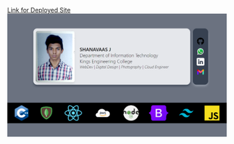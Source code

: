 [Link for Deployed Site](https://krrish.netlify.app/)
<img src="./asserts/ss.png" alt="Dashboard"/>

